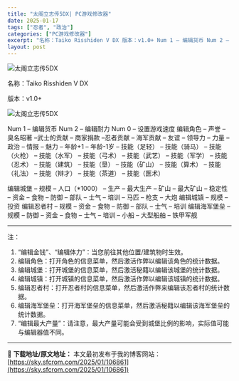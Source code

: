 ```yaml
---
title: "太阁立志传5DX| PC游戏修改器"
date: 2025-01-17
tags: ["忍者", "政治"]
categories: ["PC游戏修改器"]
excerpt: "名称：Taiko Risshiden V DX 版本：v1.0+ Num 1 – 编辑货币 Num 2 – 编辑耐力 Num 0 – 设置游戏速度 编辑角色 – 声誉 – 臭名昭著 –武士的贡献 – 商家捐款 –忍者贡献 – 海军贡献 – 友谊 – 领导力 – 力量 – 政治 – 情报 – 魅力 –&hellip;"
layout: post
---
```


<img title="27.webp" src="https://sky.sfcrom.com/wp-content/uploads/2025/01/1af93e186f283.webp" alt="太阁立志传5DX" />

名称：Taiko Risshiden V DX

版本：v1.0+

<img title="28.webp" src="https://sky.sfcrom.com/wp-content/uploads/2025/01/0df280c36dcb1.webp" alt="太阁立志传5DX" />

Num 1 – 编辑货币
Num 2 – 编辑耐力
Num 0 – 设置游戏速度
编辑角色
– 声誉
– 臭名昭著
–武士的贡献
– 商家捐款
–忍者贡献
– 海军贡献
– 友谊
– 领导力
– 力量
– 政治
– 情报
– 魅力
– 年龄+1
– 年龄-1岁
– 技能（足轻）
– 技能（骑马）
– 技能（火枪）
– 技能（水军）
– 技能（弓术）
– 技能（武艺）
– 技能（军学）
– 技能（忍术）
– 技能（建筑）
– 技能（垦）
– 技能（矿山）
– 技能（算术）
– 技能（礼法）
– 技能（辩才）
– 技能（茶道）
– 技能（医术）

编辑城堡
– 规模
– 人口（*1000）
– 生产
– 最大生产
– 矿山
– 最大矿山
– 稳定性
– 资金
– 食物
– 防御
– 部队
– 士气
– 培训
– 马匹
– 枪支
– 大炮
编辑城镇
– 规模
– 投资
编辑忍者村
– 规模
– 资金
– 食物
– 防御
– 部队
– 士气
– 培训
编辑海军堡垒
– 规模
– 防御
– 资金
– 食物
– 士气
– 培训
– 小船
– 大型船舶
– 铁甲军舰

<hr />

注：
<ol>
 	<li>“编辑金钱”、“编辑体力”：当您前往其他位置/建筑物时生效。</li>
 	<li>编辑角色：打开角色的信息菜单，然后激活作弊以编辑该角色的统计数据。</li>
 	<li>编辑城堡：打开城堡的信息菜单，然后激活秘籍以编辑该城堡的统计数据。</li>
 	<li>编辑城镇：打开城镇的信息菜单，然后激活作弊以编辑该城镇的统计数据。</li>
 	<li>编辑忍者村：打开忍者村的信息菜单，然后激活作弊来编辑该忍者村的统计数据。</li>
 	<li>编辑海军堡垒：打开海军堡垒的信息菜单，然后激活秘籍以编辑该海军堡垒的统计数据。</li>
 	<li>“编辑最大产量”：请注意，最大产量可能会受到城堡比例的影响，实际值可能与编辑器值不同。</li>
</ol>

---
📖 **下载地址/原文地址：** 本文最初发布于我的博客网站：[https://sky.sfcrom.com/2025/01/106861](https://sky.sfcrom.com/2025/01/106861)
